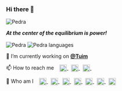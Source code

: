 ### Hi there 👋
<p align="left"> <img src="https://komarev.com/ghpvc/?username=pedra&color=orange&style=plastic&label=PROFILE+VIEWS" alt="Pedra" /> </p>

***At the center of the equilibrium is power!***

<p align="left">
  <img align="center" src="https://github-readme-stats.vercel.app/api?username=pedra&show_icons=true&theme=solarized-light" alt="Pedra"/>
  <img align="center" src="https://github-readme-stats.vercel.app/api/top-langs/?username=pedra&theme=solarized-light" alt="Pedra languages"/>
</p>

🔭 I’m currently working on <a href="https://github.com/Tuims" target="blank"><b>@Tuim</b></a>

<p align="left">
📫 How to reach me &nbsp;&nbsp;
  <a href="https://api.whatsapp.com/send?phone=5521996233655&text=Olá (by github.com/pedra)!" target="blank">
    <img align="center" src="https://cdn.jsdelivr.net/npm/simple-icons@latest/icons/whatsapp.svg" alt="+55 21 99623 3655" height="20" width="20" />
  </a>&nbsp;
  <a href="https://join.skype.com/invite/DONWL9yX5oTs" target="blank">
    <img align="center" src="https://cdn.jsdelivr.net/npm/simple-icons@latest/icons/skype.svg" alt="wr300k" height="20" width="20" />
  </a>&nbsp;
  <a title="E-mail prbr@ymail.com" href="mailto:prbr@ymail.com" target="blank">
    <img align="center" src="https://cdn.jsdelivr.net/npm/simple-icons@latest/icons/yahoo.svg" alt="prbr@ymail.com" height="20" width="20" />
  </a>&nbsp;
</p>

<p align="left">
💬 Who am I &nbsp;&nbsp;
  <a title="Youtube.com/c/BillRocha" href="https://youtube.com/c/billrocha" target="blank">
    <img align="center" src="https://cdn.jsdelivr.net/npm/simple-icons@latest/icons/youtube.svg" alt="BillRocha" height="20" width="20" />
  </a>&nbsp;  
  <a href="https://codepen.io/3rasil" target="blank">
    <img align="center" src="https://cdn.jsdelivr.net/npm/simple-icons@latest/icons/codepen.svg" alt="3rasil" height="20" width="20" />
  </a>&nbsp;
  <a href="https://twitter.com/3illrocha" target="blank">
    <img align="center" src="https://cdn.jsdelivr.net/npm/simple-icons@latest/icons/twitter.svg" alt="@3illrocha" height="20" width="20" />
  </a>&nbsp;
  <a href="https://linkedin.com/in/ahcor" target="blank">
    <img align="center" src="https://cdn.jsdelivr.net/npm/simple-icons@latest/icons/linkedin.svg" alt="Ahcor" height="20" width="20" />
  </a>&nbsp;
  <a href="https://codesandbox.com/3illrocha" target="blank">
    <img align="center" src="https://cdn.jsdelivr.net/npm/simple-icons@latest/icons/codesandbox.svg" alt="3illrocha" height="20" width="20" />
  </a>&nbsp;
  <a href="https://fb.com/paulobillrocha" target="blank">
    <img align="center" src="https://cdn.jsdelivr.net/npm/simple-icons@latest/icons/facebook.svg" alt="paulobillrocha" height="20" width="20" />
  </a>&nbsp;
  <a href="https://instagram.com/ahcorllib" target="blank">
    <img align="center" src="https://cdn.jsdelivr.net/npm/simple-icons@latest/icons/instagram.svg" alt="ahcorllib" height="20" width="20" />
  </a>
</p>



<!--
**pedra/pedra** is a ✨ _special_ ✨ repository because its `README.md` (this file) appears on your GitHub profile.

Here are some ideas to get you started:

- 🔭 I’m currently working on ...
- 🌱 I’m currently learning ...
- 👯 I’m looking to collaborate on ...
- 🤔 I’m looking for help with ...
- 💬 Ask me about ...
- 📫 How to reach me: ...
- 😄 Pronouns: ...
- ⚡ Fun fact: ...
-->
